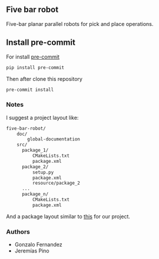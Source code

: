 ## Five bar robot

Five-bar planar parallel robots for pick and place operations.
## Install pre-commit
For install [pre-commit](https://pre-commit.com/#pre-commit-configyaml---hooks)

```bash
pip install pre-commit
```
Then after clone this repository

``` bash
pre-commit install
```
### Notes
I suggest a project layout like:

```bash
five-bar-robot/
    doc/
        global-documentation
    src/
      package_1/
          CMakeLists.txt
          package.xml
      package_2/
          setup.py
          package.xml
          resource/package_2
      ...
      package_n/
          CMakeLists.txt
          package.xml
```
And a package layout similar to [this](https://docs.ros.org/en/galactic/Contributing/Developer-Guide.html#filesystem-layout) for our project.

### Authors
* Gonzalo Fernandez
* Jeremías Pino
